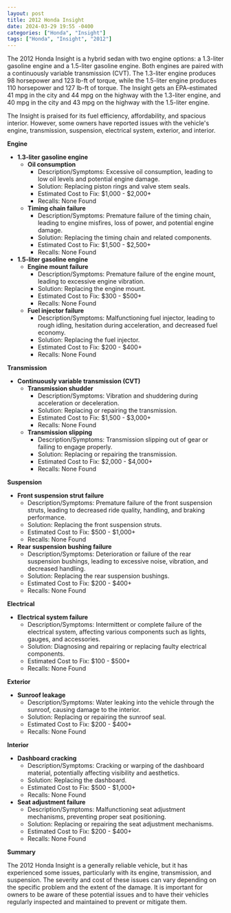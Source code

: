 ```yaml
---
layout: post
title: 2012 Honda Insight
date: 2024-03-29 19:55 -0400
categories: ["Honda", "Insight"]
tags: ["Honda", "Insight", "2012"]
---
```

The 2012 Honda Insight is a hybrid sedan with two engine options: a 1.3-liter gasoline engine and a 1.5-liter gasoline engine. Both engines are paired with a continuously variable transmission (CVT). The 1.3-liter engine produces 98 horsepower and 123 lb-ft of torque, while the 1.5-liter engine produces 110 horsepower and 127 lb-ft of torque. The Insight gets an EPA-estimated 41 mpg in the city and 44 mpg on the highway with the 1.3-liter engine, and 40 mpg in the city and 43 mpg on the highway with the 1.5-liter engine.

The Insight is praised for its fuel efficiency, affordability, and spacious interior. However, some owners have reported issues with the vehicle's engine, transmission, suspension, electrical system, exterior, and interior.

**Engine**
* **1.3-liter gasoline engine**
    * **Oil consumption**
        * Description/Symptoms: Excessive oil consumption, leading to low oil levels and potential engine damage.
        * Solution: Replacing piston rings and valve stem seals.
        * Estimated Cost to Fix: $1,000 - $2,000+
        * Recalls: None Found
    * **Timing chain failure**
        * Description/Symptoms: Premature failure of the timing chain, leading to engine misfires, loss of power, and potential engine damage.
        * Solution: Replacing the timing chain and related components.
        * Estimated Cost to Fix: $1,500 - $2,500+
        * Recalls: None Found
* **1.5-liter gasoline engine**
    * **Engine mount failure**
        * Description/Symptoms: Premature failure of the engine mount, leading to excessive engine vibration.
        * Solution: Replacing the engine mount.
        * Estimated Cost to Fix: $300 - $500+
        * Recalls: None Found
    * **Fuel injector failure**
        * Description/Symptoms: Malfunctioning fuel injector, leading to rough idling, hesitation during acceleration, and decreased fuel economy.
        * Solution: Replacing the fuel injector.
        * Estimated Cost to Fix: $200 - $400+
        * Recalls: None Found

**Transmission**
* **Continuously variable transmission (CVT)**
    * **Transmission shudder**
        * Description/Symptoms: Vibration and shuddering during acceleration or deceleration.
        * Solution: Replacing or repairing the transmission.
        * Estimated Cost to Fix: $1,500 - $3,000+
        * Recalls: None Found
    * **Transmission slipping**
        * Description/Symptoms: Transmission slipping out of gear or failing to engage properly.
        * Solution: Replacing or repairing the transmission.
        * Estimated Cost to Fix: $2,000 - $4,000+
        * Recalls: None Found

**Suspension**
* **Front suspension strut failure**
    * Description/Symptoms: Premature failure of the front suspension struts, leading to decreased ride quality, handling, and braking performance.
    * Solution: Replacing the front suspension struts.
    * Estimated Cost to Fix: $500 - $1,000+
    * Recalls: None Found
* **Rear suspension bushing failure**
    * Description/Symptoms: Deterioration or failure of the rear suspension bushings, leading to excessive noise, vibration, and decreased handling.
    * Solution: Replacing the rear suspension bushings.
    * Estimated Cost to Fix: $200 - $400+
    * Recalls: None Found

**Electrical**
* **Electrical system failure**
    * Description/Symptoms: Intermittent or complete failure of the electrical system, affecting various components such as lights, gauges, and accessories.
    * Solution: Diagnosing and repairing or replacing faulty electrical components.
    * Estimated Cost to Fix: $100 - $500+
    * Recalls: None Found

**Exterior**
* **Sunroof leakage**
    * Description/Symptoms: Water leaking into the vehicle through the sunroof, causing damage to the interior.
    * Solution: Replacing or repairing the sunroof seal.
    * Estimated Cost to Fix: $200 - $400+
    * Recalls: None Found

**Interior**
* **Dashboard cracking**
    * Description/Symptoms: Cracking or warping of the dashboard material, potentially affecting visibility and aesthetics.
    * Solution: Replacing the dashboard.
    * Estimated Cost to Fix: $500 - $1,000+
    * Recalls: None Found
* **Seat adjustment failure**
    * Description/Symptoms: Malfunctioning seat adjustment mechanisms, preventing proper seat positioning.
    * Solution: Replacing or repairing the seat adjustment mechanisms.
    * Estimated Cost to Fix: $200 - $400+
    * Recalls: None Found

**Summary**

The 2012 Honda Insight is a generally reliable vehicle, but it has experienced some issues, particularly with its engine, transmission, and suspension. The severity and cost of these issues can vary depending on the specific problem and the extent of the damage. It is important for owners to be aware of these potential issues and to have their vehicles regularly inspected and maintained to prevent or mitigate them.
